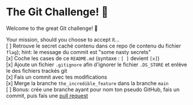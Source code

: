 # The Git Challenge! 👋

Welcome to the great Git challenge! 💪  

Your mission, should you choose to accept it...  
[ ] Retrouve le secret caché contenu dans ce repo (le contenu du fichier `flag`); hint: le message du commit est "some nasty secrets"   
[x] Coche les cases de ce `README.md` (syntaxe : `[ ]` devient `[x]`)   
[x] Ajoute un fichier `.gitignore` afin d'ignorer le fichier `.DS_STORE` et enlève le des fichiers trackés git  
[x] Fais un commit avec tes modifications  
[x] Merge la branche `the_incredible_feature` dans la branche `main`   
[ ] Bonus: crée une branche ayant pour nom ton pseudo GitHub, fais un commit, puis fais une [pull request](https://docs.github.com/en/pull-requests/collaborating-with-pull-requests/proposing-changes-to-your-work-with-pull-requests/creating-a-pull-request)   

